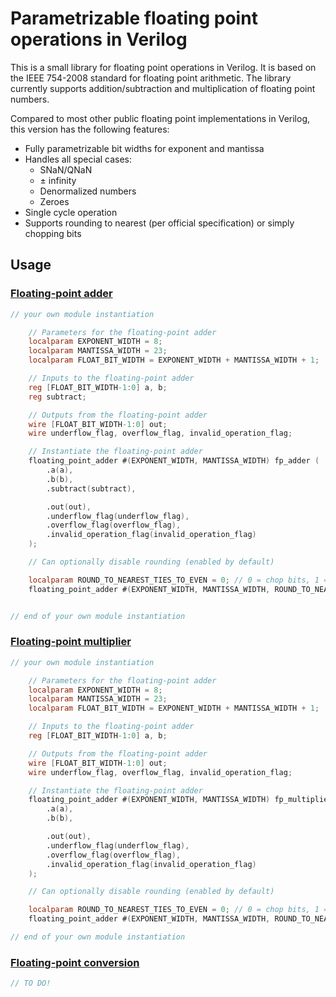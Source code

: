 # Parametrizable floating point operations in Verilog

This is a small library for floating point operations in Verilog. It is based on the IEEE 754-2008 standard for floating point arithmetic. The library currently supports addition/subtraction and multiplication of floating point numbers.

Compared to most other public floating point implementations in Verilog, this version has the following features:

- Fully parametrizable bit widths for exponent and mantissa
- Handles all special cases:
    - SNaN/QNaN
    - ± infinity
    - Denormalized numbers
    - Zeroes
- Single cycle operation
- Supports rounding to nearest (per official specification) or simply chopping bits

## Usage

### [Floating-point adder](src/floating_point_adder.v)

```verilog
// your own module instantiation

    // Parameters for the floating-point adder
    localparam EXPONENT_WIDTH = 8;
    localparam MANTISSA_WIDTH = 23;
    localparam FLOAT_BIT_WIDTH = EXPONENT_WIDTH + MANTISSA_WIDTH + 1;

    // Inputs to the floating-point adder
    reg [FLOAT_BIT_WIDTH-1:0] a, b;
    reg subtract;

    // Outputs from the floating-point adder
    wire [FLOAT_BIT_WIDTH-1:0] out;
    wire underflow_flag, overflow_flag, invalid_operation_flag;

    // Instantiate the floating-point adder
    floating_point_adder #(EXPONENT_WIDTH, MANTISSA_WIDTH) fp_adder (
        .a(a),
        .b(b),
        .subtract(subtract),

        .out(out),
        .underflow_flag(underflow_flag),
        .overflow_flag(overflow_flag),
        .invalid_operation_flag(invalid_operation_flag)
    );

    // Can optionally disable rounding (enabled by default)

    localparam ROUND_TO_NEAREST_TIES_TO_EVEN = 0; // 0 = chop bits, 1 = round to nearest
    floating_point_adder #(EXPONENT_WIDTH, MANTISSA_WIDTH, ROUND_TO_NEAREST_TIES_TO_EVEN) fp_adder_no_rounding ( ... );


// end of your own module instantiation
```

### [Floating-point multiplier](src/floating_point_multiplier.v)

```verilog
// your own module instantiation

    // Parameters for the floating-point adder
    localparam EXPONENT_WIDTH = 8;
    localparam MANTISSA_WIDTH = 23;
    localparam FLOAT_BIT_WIDTH = EXPONENT_WIDTH + MANTISSA_WIDTH + 1;

    // Inputs to the floating-point adder
    reg [FLOAT_BIT_WIDTH-1:0] a, b;

    // Outputs from the floating-point adder
    wire [FLOAT_BIT_WIDTH-1:0] out;
    wire underflow_flag, overflow_flag, invalid_operation_flag;

    // Instantiate the floating-point adder
    floating_point_adder #(EXPONENT_WIDTH, MANTISSA_WIDTH) fp_multiplier (
        .a(a),
        .b(b),

        .out(out),
        .underflow_flag(underflow_flag),
        .overflow_flag(overflow_flag),
        .invalid_operation_flag(invalid_operation_flag)
    );

    // Can optionally disable rounding (enabled by default)

    localparam ROUND_TO_NEAREST_TIES_TO_EVEN = 0; // 0 = chop bits, 1 = round to nearest
    floating_point_adder #(EXPONENT_WIDTH, MANTISSA_WIDTH, ROUND_TO_NEAREST_TIES_TO_EVEN) fp_multiplier_no_rounding ( ... );

// end of your own module instantiation
```

### [Floating-point conversion](src/floating_point_conversion.v)

```verilog
// TO DO!
```
